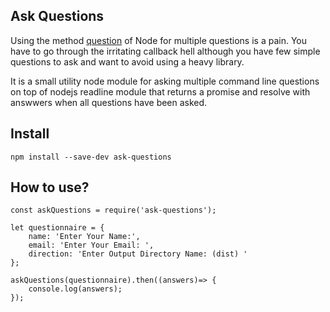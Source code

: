 Ask Questions
-------------
Using the method [question](https://nodejs.org/api/readline.html#readline_rl_question_query_callback) of Node for multiple questions is a pain. You have to go through the irritating callback hell although you have few simple questions to ask and want to avoid using a heavy library.

It is a small utility node module for asking multiple command line questions on top of nodejs readline module that returns a promise and resolve with answwers when all questions have been asked.


Install
------

    npm install --save-dev ask-questions
    

How to use?
-------

    
    const askQuestions = require('ask-questions');

    let questionnaire = {
        name: 'Enter Your Name:',
        email: 'Enter Your Email: ',
        direction: 'Enter Output Directory Name: (dist) '
    };

    askQuestions(questionnaire).then((answers)=> {
        console.log(answers);
    });
    
